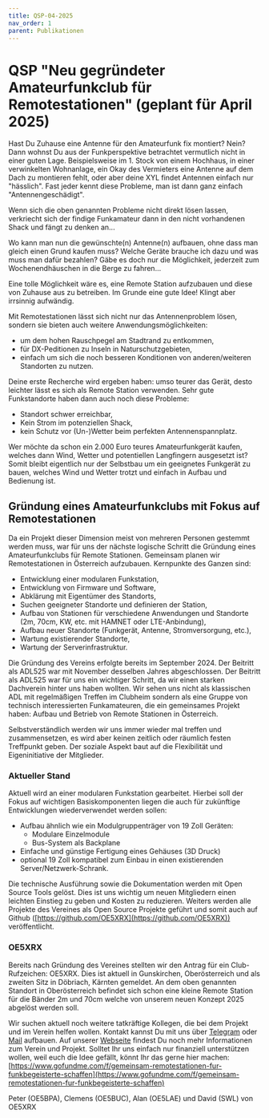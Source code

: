 ```yaml
---
title: QSP-04-2025
nav_order: 1
parent: Publikationen
---
```


# QSP "Neu gegründeter Amateurfunkclub für Remotestationen" (geplant für April 2025)

Hast Du Zuhause eine Antenne für den Amateurfunk fix montiert? Nein? Dann wohnst Du aus der Funkperspektive betrachtet vermutlich nicht in einer guten Lage. Beispielsweise im 1. Stock von einem Hochhaus, in einer verwinkelten Wohnanlage, ein Okay des Vermieters eine Antenne auf dem Dach zu montieren fehlt, oder aber deine XYL findet Antennen einfach nur "hässlich".
Fast jeder kennt diese Probleme, man ist dann ganz einfach "Antennengeschädigt".

Wenn sich die oben genannten Probleme nicht direkt lösen lassen, verkriecht sich der findige Funkamateur dann in den nicht vorhandenen Shack und fängt zu denken an...

Wo kann man nun die gewünschte(n) Antenne(n) aufbauen, ohne dass man gleich einen Grund kaufen muss? Welche Geräte brauche ich dazu und was muss man dafür bezahlen? Gäbe es doch nur die Möglichkeit, jederzeit zum Wochenendhäuschen in die Berge zu fahren...

Eine tolle Möglichkeit wäre es, eine Remote Station aufzubauen und diese von Zuhause aus zu betreiben. Im Grunde eine gute Idee! Klingt aber irrsinnig aufwändig.

Mit Remotestationen lässt sich nicht nur das Antennenproblem lösen, sondern sie bieten auch weitere Anwendungsmöglichkeiten:
- um dem hohen Rauschpegel am Stadtrand zu entkommen,
- für DX-Peditionen zu Inseln in Naturschutzgebieten,
- einfach um sich die noch besseren Konditionen von anderen/weiteren Standorten zu nutzen.


Deine erste Recherche wird ergeben haben: umso teurer das Gerät, desto leichter lässt es sich als Remote Station verwenden. Sehr gute Funkstandorte haben dann auch noch diese Probleme:
- Standort schwer erreichbar,
- Kein Strom im potenziellen Shack,
- kein Schutz vor (Un-)Wetter beim perfekten Antennenspannplatz.

Wer möchte da schon ein 2.000 Euro teures Amateurfunkgerät kaufen, welches dann Wind, Wetter und potentiellen Langfingern ausgesetzt ist?
Somit bleibt eigentlich nur der Selbstbau um ein geeignetes Funkgerät zu bauen, welches Wind und Wetter trotzt und einfach in Aufbau und Bedienung ist.

## Gründung eines Amateurfunkclubs mit Fokus auf Remotestationen

Da ein Projekt dieser Dimension meist von mehreren Personen gestemmt werden muss, war für uns der nächste logische Schritt die Gründung eines Amateurfunkclubs für Remote Stationen.
Gemeinsam planen wir Remotestationen in Österreich aufzubauen. Kernpunkte des Ganzen sind:
- Entwicklung einer modularen Funkstation,
- Entwicklung von Firmware und Software,
- Abklärung mit Eigentümer des Standorts,
- Suchen geeigneter Standorte und definieren der Station,
- Aufbau von Stationen für verschiedene Anwendungen und Standorte (2m, 70cm, KW, etc. mit HAMNET oder LTE-Anbindung),
- Aufbau neuer Standorte (Funkgerät, Antenne, Stromversorgung, etc.),
- Wartung existierender Standorte,
- Wartung der Serverinfrastruktur.

Die Gründung des Vereins erfolgte bereits im September 2024. Der Beitritt als ADL525 war mit November desselben Jahres abgeschlossen.
Der Beitritt als ADL525 war für uns ein wichtiger Schritt, da wir einen starken Dachverein hinter uns haben wollten. Wir sehen uns nicht als klassischen ADL mit regelmäßigen Treffen im Clubheim sondern als eine Gruppe von technisch interessierten Funkamateuren, die ein gemeinsames Projekt haben: Aufbau und Betrieb von Remote Stationen in Österreich.

Selbstverständlich werden wir uns immer wieder mal treffen und zusammensetzen, es wird aber keinen zeitlich oder räumlich festen Treffpunkt geben. Der soziale Aspekt baut auf die Flexibilität und Eigeninitiative der Mitglieder.

### Aktueller Stand

Aktuell wird an einer modularen Funkstation gearbeitet. Hierbei soll der Fokus auf wichtigen Basiskomponenten liegen die auch für zukünftige Entwicklungen wiederverwendet werden sollen:
- Aufbau ähnlich wie ein Modulgruppenträger von 19 Zoll Geräten:
  - Modulare Einzelmodule
  - Bus-System als Backplane
- Einfache und günstige Fertigung eines Gehäuses (3D Druck)
- optional 19 Zoll kompatibel zum Einbau in einen existierenden Server/Netzwerk-Schrank.

Die technische Ausführung sowie die Dokumentation werden mit Open Source Tools gelöst. Dies ist uns wichtig um neuen Mitgliedern einen leichten Einstieg zu geben und Kosten zu reduzieren.
Weiters werden alle Projekte des Vereines als Open Source Projekte geführt und somit auch auf Github ([https://github.com/OE5XRX](https://github.com/OE5XRX)) veröffentlicht.

### OE5XRX

Bereits nach Gründung des Vereines stellten wir den Antrag für ein Club-Rufzeichen: OE5XRX.
Dies ist aktuell in Gunskirchen, Oberösterreich und als zweiten Sitz in Döbriach, Kärnten gemeldet.
An dem oben genannten Standort in Oberösterreich befindet sich schon eine kleine Remote Station für die Bänder 2m und 70cm welche von unserem neuen Konzept 2025 abgelöst werden soll.

Wir suchen aktuell noch weitere tatkräftige Kollegen, die bei dem Projekt und im Verein helfen wollen.
Kontakt kannst Du mit uns über [Telegram](https://t.me/+0QqkHfEH0IM4YzU0) oder <a href="mailto:{{ 'oe5xrx@gmail.com' | encode_email }}" title="Mail">Mail</a> aufbauen. Auf unserer [Webseite](https://oe5xrx.org) findest Du noch mehr Informationen zum Verein und Projekt.
Solltet Ihr uns einfach nur finanziell unterstützen wollen, weil euch die Idee gefällt, könnt Ihr das gerne hier machen: [https://www.gofundme.com/f/gemeinsam-remotestationen-fur-funkbegeisterte-schaffen](https://www.gofundme.com/f/gemeinsam-remotestationen-fur-funkbegeisterte-schaffen)

Peter (OE5BPA), Clemens (OE5BUC), Alan (OE5LAE) und David (SWL) von OE5XRX
